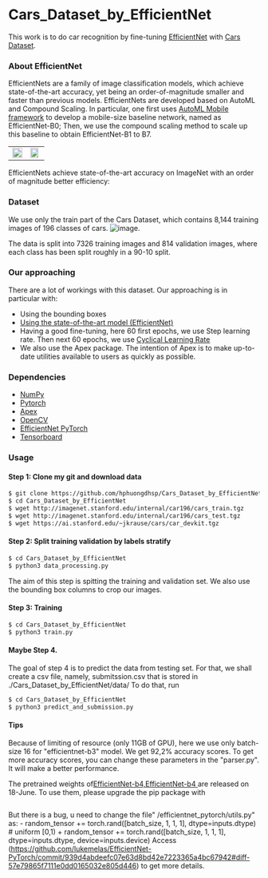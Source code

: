 # Cars_Dataset_by_EfficientNet

This work  is to do car recognition by fine-tuning [EfficientNet](https://arxiv.org/pdf/1905.11946v2.pdf) with [Cars Dataset](https://ai.stanford.edu/~jkrause/cars/car_dataset.html). 
### About EfficientNet
EfficientNets are a family of image classification models, which achieve state-of-the-art accuracy, yet being an order-of-magnitude smaller and faster than previous models. EfficientNets are developed  based on AutoML and Compound Scaling. 
In particular, one first uses [AutoML Mobile framework](https://ai.googleblog.com/2018/08/mnasnet-towards-automating-design-of.html) to develop a mobile-size baseline network, named as EfficientNet-B0; Then, we use the compound scaling method to scale up this baseline to obtain EfficientNet-B1 to B7.

<table border="0">
<tr>
    <td>
    <img src="https://raw.githubusercontent.com/tensorflow/tpu/master/models/official/efficientnet/g3doc/params.png" width="100%" />
    </td>
    <td>
    <img src="https://raw.githubusercontent.com/tensorflow/tpu/master/models/official/efficientnet/g3doc/flops.png", width="90%" />
    </td>
</tr>
</table>

EfficientNets achieve state-of-the-art accuracy on ImageNet with an order of magnitude better efficiency:

 
### Dataset

We use only the train part of the Cars Dataset, which contains 8,144 training images of 196 classes of cars. 
 ![image](https://github.com/foamliu/Car-Recognition/raw/master/images/random.jpg). 
 
The data is split into 7326 training images and 814 validation images, where each class has been split roughly in a 90-10 split.
 
 ### Our approaching 
 There are a lot of workings with this dataset. Our approaching is in particular with: 
  * Using the bounding boxes
  * [Using the state-of-the-art model (EfficientNet)](https://arxiv.org/pdf/1905.11946v2.pdf)
  * Having a good fine-tuning, here 60 first epochs, we use Step learning rate. Then next 60 epochs, we use [Cyclical Learning Rate](https://arxiv.org/abs/1506.01186)
  * We also use the Apex package. The intention of Apex is to make up-to-date utilities available to users as quickly as possible.
 
### Dependencies

- [NumPy](http://docs.scipy.org/doc/numpy-1.10.1/user/install.html)
- [Pytorch](https://github.com/pytorch/pytorch)
- [Apex](https://github.com/NVIDIA/apex)
- [OpenCV](https://opencv-python-tutroals.readthedocs.io/en/latest/)
- [EfficientNet PyTorch](https://github.com/lukemelas/EfficientNet-PyTorch)
- [Tensorboard](https://github.com/tensorflow/tensorboard)

### Usage
 #### Step 1: Clone my git and download data 
 ```bash
$ git clone https://github.com/hphuongdhsp/Cars_Dataset_by_EfficientNet
$ cd Cars_Dataset_by_EfficientNet
$ wget http://imagenet.stanford.edu/internal/car196/cars_train.tgz
$ wget http://imagenet.stanford.edu/internal/car196/cars_test.tgz
$ wget https://ai.stanford.edu/~jkrause/cars/car_devkit.tgz
```
#### Step 2: Split training validation by labels stratify

 ```bash
$ cd Cars_Dataset_by_EfficientNet
$ python3 data_processing.py
```
The aim of this step is spitting the training and validation set. We also use the bounding box columns to crop our images.

#### Step 3: Training
 ```bash
$ cd Cars_Dataset_by_EfficientNet
$ python3 train.py 
```
#### Maybe Step 4.
The goal of step 4 is to predict the data from testing set. For that, we shall create a csv file, namely, submitssion.csv that is stored in ./Cars_Dataset_by_EfficientNet/data/
To do that, run 
 ```bash
$ cd Cars_Dataset_by_EfficientNet
$ python3 predict_and_submission.py 
```
#### Tips
Because of limiting of resource (only 11GB of GPU), here we use only batch-size 16 for "efficientnet-b3" model. We get 92,2% accuracy scores. To get more accuracy scores, you can change these parameters in the "parser.py". It will make a better performance. 


The pretrained weights of[EfficientNet-b4,EfficientNet-b4 ](https://arxiv.org/pdf/1905.11946v2.pdf) are released on 18-June. 
To use them, please upgrade the pip package with 
 ```bashpip install --upgrade efficientnet-pytorch
```
But there is a bug, u need to change the file" /efficientnet_pytorch/utils.py" as: 
    - random_tensor += torch.rand([batch_size, 1, 1, 1], dtype=inputs.dtype)  # uniform [0,1)
    + random_tensor += torch.rand([batch_size, 1, 1, 1], dtype=inputs.dtype, device=inputs.device)
   Access (https://github.com/lukemelas/EfficientNet-PyTorch/commit/939d4abdeefc07e63d8bd42e7223365a4bc67942#diff-57e79865f7111e0dd0165032e805d446) to get more details. 





